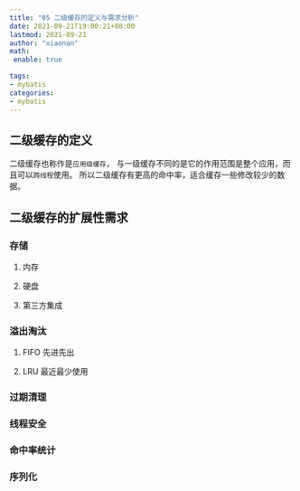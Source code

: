 ```yaml
---
title: "05 二级缓存的定义与需求分析"
date: 2021-09-21T19:00:21+08:00
lastmod: 2021-09-21
author: "xiaonan"
math:
 enable: true

tags:
- mybatis
categories:
- mybatis
---
```


## 二级缓存的定义

二级缓存也称作是`应用级缓存`， 与一级缓存不同的是它的作用范围是整个应用，而且可以`跨线程`使用。 所以二级缓存有更高的命中率，适合缓存一些修改较少的数据。

## 二级缓存的扩展性需求

### 存储

1. 内存

2. 硬盘

3. 第三方集成

### 溢出淘汰

1. FIFO 先进先出

2. LRU 最近最少使用

### 过期清理

### 线程安全

### 命中率统计

### 序列化

